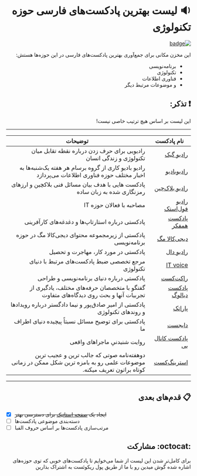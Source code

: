 <div dir="rtl">

#  :sound: لیست بهترین پادکست‌های فارسی حوزه تکنولوژی

[![badge](https://img.shields.io/badge/AWESOME-Persian%20Podcasts-orange.svg)](https://ashkan-rmk.github.io/awesome-persian-podcasts/)

 این مخزن مکانی برای جمع‌آوری بهترین پادکست‌های فارسی در این حوزه‌ها هستش:
* برنامه‌نویسی
* تکنولوژی
* فناوری اطلاعات
* و موضوعات مرتبط دیگر

## :exclamation: تذکر:

این لیست بر اساس هیچ ترتیب خاصی نیست!

***

 نام پادکست | توضیحات
 --- | ---
 [رادیو گیک](https://jadi.net/tag/podcast/) | رادیویی برای حرف زدن درباره نقطه تقابل میان تکنولوژی و زندگی انسان
 [رادیوبادیو](http://barsam.ir/budio/radio-budio/) | رادیو بادیو کاری از گروه برسام هر هفته یک‌شنبه‌ها به اخبار مختلف حوزه فناوری اطلاعات می‌پردازد
 [رادیو بلاک‌چین](http://t.me/radio_blockchain) | پادکست هایی با هدف بیان مسائل فنی بلاکچین و ارزهای رمزنگاری شده به زبان ساده
[رادیو فول‌استک](https://sokanacademy.com/podcast) | مصاحبه با فعالان حوزه IT
[پادکست همفکر](http://hamfekr.net/podcast/) | پادکستی درباره استارتاپ‌ها و دغدغه‌های کارآفرینی
 [دیجی‌کالا مگ](https://www.digikala.com/mag/podcast-category/برنامه‌نویسی) | پادکستی از زیرمجموعه محتوای دیجی‌کالا مگ در حوزه برنامه‌نویسی
[رادیو دال](https://radiodaal.ir/) | پادکستی در مورد کار، مهاجرت و تحصیل
[IT voice](http://it-voice.ir/) | مرجع تخصصی ضبط پادکست‌های مرتبط با دنیای تکنولوژی
[راکت‌کست](https://roocket.ir/podcast) | پادکستی درباره دنیای برنامه‌نویسی و طراحی
[پادکست دیالوگ](https://hearthis.at/hamedjafari/) | گفتگو با متخصصان حرفه‌های مختلف، یادگیری از تجربیات آنها و بحث روی دیدگاه‌های متفاوت
[پاراتک](https://theparatech.com/) | پادکستی از امیر صادق‌پور و نیما دادگستر درباره رویدادها و روندهای تکنولوژی
[دایجست](https://t.me/digesttt) | پادکستی برای توضیح مسائل نسبتاً پیچیده دنیای اطراف ما
[پادكست کانال بی](https://t.me/channelbpodcast) | روایت شنیدنیِ ماجراهای واقعی
[استرینگ‌کست](http://stringcast.ir) | دوهفته‌نامه صوتی که جالب ترین و عجیب ترین موضوعات علمی رو به بامزه ترین شکل ممکن در زمانی کوتاه براتون تعریف میکنه.

***

## :clipboard: قدم‌های بعدی

<div dir="ltr">

- [X] ~~ایجاد یک [صفحه استاتیک](https://ashkan-rmk.github.io/awesome-persian-podcasts/) برای دسترسی بهتر~~
- [ ] دسته‌بندی موضوعی پادکست‌ها
- [ ] مرتب‌سازی پادکست‌ها بر اساس حروف الفبا

</div>

## :octocat: مشارکت

برای کامل‌تر شدن این لیست از شما می‌خوایم تا پادکست‌های خوبی که توی حوزه‌های اشاره شده گوش میدین رو با ما از طریق پول ریکوئست به اشتراک بذارین 

</div>
